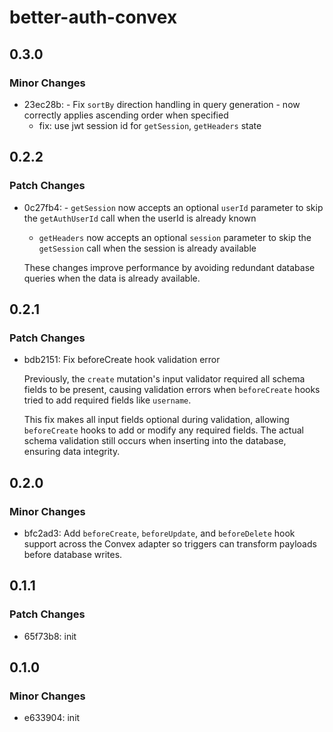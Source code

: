 # better-auth-convex

## 0.3.0

### Minor Changes

- 23ec28b: - Fix `sortBy` direction handling in query generation - now correctly applies ascending order when specified
  - fix: use jwt session id for `getSession`, `getHeaders` state

## 0.2.2

### Patch Changes

- 0c27fb4: - `getSession` now accepts an optional `userId` parameter to skip the `getAuthUserId` call when the userId is already known
  - `getHeaders` now accepts an optional `session` parameter to skip the `getSession` call when the session is already available

  These changes improve performance by avoiding redundant database queries when the data is already available.

## 0.2.1

### Patch Changes

- bdb2151: Fix beforeCreate hook validation error

  Previously, the `create` mutation's input validator required all schema fields to be present, causing validation errors when `beforeCreate` hooks tried to add required fields like `username`.

  This fix makes all input fields optional during validation, allowing `beforeCreate` hooks to add or modify any required fields. The actual schema validation still occurs when inserting into the database, ensuring data integrity.

## 0.2.0

### Minor Changes

- bfc2ad3: Add `beforeCreate`, `beforeUpdate`, and `beforeDelete` hook support across the Convex adapter so triggers can transform payloads before database writes.

## 0.1.1

### Patch Changes

- 65f73b8: init

## 0.1.0

### Minor Changes

- e633904: init
